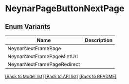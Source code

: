 # NeynarPageButtonNextPage

## Enum Variants

| Name | Description |
|---- | -----|
| NeynarNextFramePage |  |
| NeynarNextFramePageMintUrl |  |
| NeynarNextFramePageRedirect |  |

[[Back to Model list]](../README.md#documentation-for-models) [[Back to API list]](../README.md#documentation-for-api-endpoints) [[Back to README]](../README.md)


